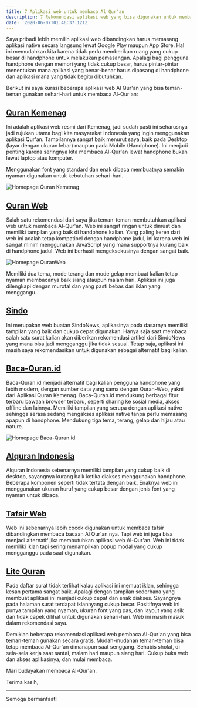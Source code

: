 ```yaml
---
title: 7 Aplikasi web untuk membaca Al Qur'an
description: 7 Rekomendasi aplikasi web yang bisa digunakan untuk membaca Al-Qur'an untuk masyarakat Indonesia
date: '2020-06-07T01:46:37.121Z'
---
```


Saya pribadi lebih memilih aplikasi web dibandingkan harus memasang aplikasi native secara langsung lewat Google Play maupun App Store.
Hal ini memudahkan kita karena tidak perlu memberikan ruang yang cukup besar di handphone untuk melakukan pemasangan.
Apalagi bagi pengguna handphone dengan memori yang tidak cukup besar, harus pintar-pintar menentukan mana aplikasi yang benar-benar harus dipasang di handphone dan aplikasi mana yang tidak begitu dibutuhkan.

Berikut ini saya kurasi beberapa aplikasi web Al Qur'an yang bisa teman-teman gunakan sehari-hari untuk membaca Al-Qur'an:

## [Quran Kemenag](https://quran.kemenag.go.id/)

Ini adalah aplikasi web resmi dari Kemenag, jadi sudah pasti ini seharusnya jadi rujukan utama bagi kita masyarakat Indonesia yang ingin menggunakan aplikasi Qur'an.
Tampilannya sangat baik menurut saya, baik pada Desktop (layar dengan ukuran lebar) maupun pada Mobile (Handphone).
Ini menjadi penting karena seringnya kita membaca Al-Qur'an lewat handphone bukan lewat laptop atau komputer.

Menggunakan font yang standard dan enak dibaca membuatnya semakin nyaman digunakan untuk kebutuhan sehari-hari.

![Homepage Quran Kemenag](quran-kemenag.png)

## [Quran Web](https://quranweb.id/)

Salah satu rekomendasi dari saya jika teman-teman membutuhkan aplikasi web untuk membaca Al-Qur'an.
Web ini sangat ringan untuk dimuat dan memiliki tampilan yang baik di handphone kalian.
Yang paling keren dari web ini adalah tetap kompatibel dengan handphone jadul, ini karena web ini sangat minim menggunakan JavaScript yang mana supportnya kurang baik di handphone jadul.
Web ini berhasil mengeksekusinya dengan sangat baik.

![Homepage QuranWeb](quran-web.png)

Memiliki dua tema, mode terang dan mode gelap membuat kalian tetap nyaman membacanya baik siang ataupun malam hari.
Aplikasi ini juga dilengkapi dengan murotal dan yang pasti bebas dari iklan yang menggangu.

## [Sindo](https://kalam.sindonews.com/quran)

Ini merupakan web buatan SindoNews, aplikasinya pada dasarnya memiliki tampilan yang baik dan cukup cepat digunakan.
Hanya saja saat membaca salah satu surat kalian akan diberikan rekomendasi artikel dari SindoNews yang mana bisa jadi mengganggu jika tidak sesuai.
Tetap saja, aplikasi ini masih saya rekomendasikan untuk digunakan sebagai alternatif bagi kalian.

## [Baca-Quran.id](https://www.baca-quran.id/)

Baca-Quran.id menjadi alternatif bagi kalian pengguna handphone yang lebih modern, dengan sumber data yang sama dengan Quran-Web, yakni dari Aplikasi Quran Kemenag.
Baca-Quran.id mendukung berbagai fitur terbaru bawaan browser terbaru, seperti sharing ke sosial media, akses offline dan lainnya.
Memiliki tampilan yang serupa dengan aplikasi native sehingga serasa sedang mengakses aplikasi native tanpa perlu memasang apapun di handphone.
Mendukung tiga tema, terang, gelap dan hijau atau nature.

![Homepage Baca-Quran.id](homepage-baca-quran.png)

## [Alquran Indonesia](https://alquran-indonesia.com)

Alquran Indonesia sebenarnya memiliki tampilan yang cukup baik di desktop, sayangnya kurang baik ketika diakses menggunakan handphone.
Beberapa komponen seperti tidak tertata dengan baik.
Enaknya web ini menggunakan ukuran huruf yang cukup besar dengan jenis font yang nyaman untuk dibaca.

## [Tafsir Web](https://tafsirweb.com/#gsc.tab=0)

Web ini sebenarnya lebih cocok digunakan untuk membaca tafsir dibandingkan membaca bacaan Al Qur'an nya.
Tapi web ini juga bisa menjadi alternatif jika membutuhkan aplikasi web Al-Qur'an.
Web ini tidak memiliki iklan tapi sering menampilkan popup modal yang cukup mengganggu pada saat digunakan.

## [Lite Quran](https://litequran.net/)

Pada daftar surat tidak terlihat kalau aplikasi ini memuat iklan, sehingga kesan pertama sangat baik.
Apalagi dengan tampilan sederhana yang membuat aplikasi ini menjadi cukup cepat dan enak diakses.
Sayangnya pada halaman surat terdapat iklannyang cukup besar.
Positifnya web ini punya tampilan yang nyaman, ukuran font yang pas, dan layout yang asik dan tidak capek dilihat untuk digunakan sehari-hari.
Web ini masih masuk dalam rekomendasi saya.

Demikian beberapa rekomendasi aplikasi web pembaca Al-Qur'an yang bisa teman-teman gunakan secara gratis.
Mudah-mudahan teman-teman bisa tetap membaca Al-Qur'an dimanapun saat senggang.
Sehabis sholat, di sela-sela kerja saat santai, malam hari maupun siang hari.
Cukup buka web dan akses aplikasinya, dan mulai membaca.

Mari budayakan membaca Al-Qur'an.

Terima kasih,

---

Semoga bermanfaat!
